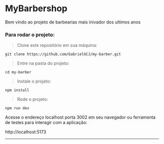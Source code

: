 # MyBarbershop

Bem vindo ao projeto de barbearias mais inivador dos ultimos anos


### Para rodar o projeto:

>Clone este repositório em sua máquina:

```
git clone https://github.com/GabrielGCJ/my-barber.git
```

>Entre na pasta do projeto:

```
cd my-barber

```

>Instale o projeto:

```
npm install
```

>Rode o projeto:

```
npm run dev
```

Acesse o endereço localhost porta 3002 em seu navegador ou ferramenta de testes para interagir com a aplicação:

http://localhost:5173

----
